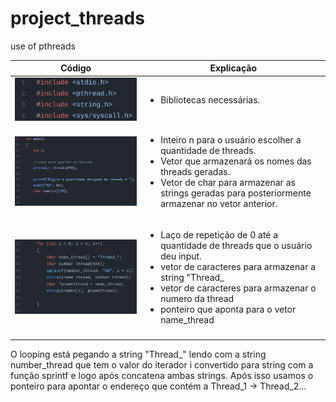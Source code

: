 # project_threads
 use of pthreads 
 
 |  Código | Explicação  |
|---|---|
|![lib](https://github.com/paulovitornovaes/project_threads/blob/9a4c6c73fe0b4307746f37d7526cab76f47109b9/part_1/assets/library_part1.png)|<ul> <li>Bibliotecas necessárias. </li></ul> |
|![part1](https://github.com/paulovitornovaes/project_threads/blob/9a4c6c73fe0b4307746f37d7526cab76f47109b9/part_1/assets/inputs_part1.PNG)   | <ul> <li>Inteiro n para o usuário escolher a quantidade de threads.</li> <li>Vetor que armazenará os nomes das threads geradas.</li> <li>Vetor de char para armazenar as strings geradas para posteriormente armazenar no vetor anterior.</li> </ul>  |
|![loop1](https://github.com/paulovitornovaes/project_threads/blob/3714e7591be01c19e80d30e8982be5c875adbc85/part_1/assets/loop1_part1.png)| <ul> <li>Laço de repetição de 0 até a quantidade de threads que o usuário deu input.</li> <li>vetor de caracteres para armazenar a string "Thread_</li> <li>vetor de caracteres para armazenar o numero da thread</li> <li>ponteiro que aponta para o vetor name_thread</li></ul>
|   |   |


 O looping está pegando a string "Thread_" lendo com a string number_thread que tem o valor do iterador i convertido para string com a função sprintf e logo após concatena ambas strings.
 Após isso usamos o ponteiro para apontar o endereço que contém a Thread_1 -> Thread_2...
